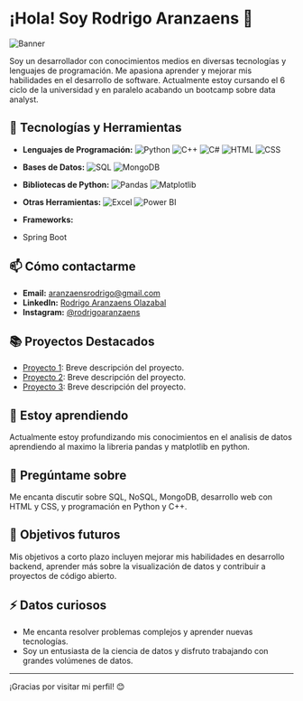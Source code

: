 # ¡Hola! Soy Rodrigo Aranzaens 👋

![Banner](https://static.vecteezy.com/system/resources/previews/009/233/542/non_2x/data-analysis-banner-web-icon-set-analytics-search-data-mining-data-filter-pie-chart-and-etc-illustration-concept-vector.jpg)

Soy un desarrollador con conocimientos medios en diversas tecnologías y lenguajes de programación. Me apasiona aprender y mejorar mis habilidades en el desarrollo de software. Actualmente estoy cursando el 6 ciclo de la universidad y en paralelo acabando un bootcamp sobre data analyst.

## 🔧 Tecnologías y Herramientas

- **Lenguajes de Programación:**
  ![Python](https://img.shields.io/badge/-Python-000?&logo=python)
  ![C++](https://img.shields.io/badge/-C++-00599C?&logo=c%2B%2B)
  ![C#](https://img.shields.io/badge/-C%23-239120?&logo=c-sharp)
  ![HTML](https://img.shields.io/badge/-HTML5-FF592B?&logo=html5)
  ![CSS](https://img.shields.io/badge/-CSS3-1572B6?&logo=css3)
  
- **Bases de Datos:**
  ![SQL](https://img.shields.io/badge/-SQL-000?&logo=sqlite)
  ![MongoDB](https://img.shields.io/badge/-MongoDB-6AF26C?&logo=mongodb)
  
- **Bibliotecas de Python:**
  ![Pandas](https://img.shields.io/badge/-Pandas-150458?&logo=pandas)
  ![Matplotlib](https://img.shields.io/badge/-Matplotlib-000?&logo=matplotlib)
  
- **Otras Herramientas:**
  ![Excel](https://img.shields.io/badge/-Excel-217346?&logo=microsoft-excel)
  ![Power BI](https://img.shields.io/badge/-Power%20BI-A6890C?&logo=power-bi)
- **Frameworks:**
- Spring Boot
  


## 📫 Cómo contactarme

- **Email:** [aranzaensrodrigo@gmail.com](mailto:aranzaensrodrigo@gmail.com)
- **LinkedIn:** [Rodrigo Aranzaens Olazabal](https://www.linkedin.com/in/rodrigo-aranzaens-olazabal-99048b224/)
- **Instagram:** [@rodrigoaranzaens](https://www.instagram.com/rodrigoaranzaens/)

## 📚 Proyectos Destacados

- [Proyecto 1](https://github.com/rodrigo-aranzaens/proyecto-1): Breve descripción del proyecto.
- [Proyecto 2](https://github.com/rodrigo-aranzaens/proyecto-2): Breve descripción del proyecto.
- [Proyecto 3](https://github.com/rodrigo-aranzaens/proyecto-3): Breve descripción del proyecto.

## 🌱 Estoy aprendiendo

Actualmente estoy profundizando mis conocimientos en el analisis de datos aprendiendo al maximo la libreria pandas y matplotlib en python.

## 💬 Pregúntame sobre

Me encanta discutir sobre SQL, NoSQL, MongoDB, desarrollo web con HTML y CSS, y programación en Python y C++.

## 🚀 Objetivos futuros

Mis objetivos a corto plazo incluyen mejorar mis habilidades en desarrollo backend, aprender más sobre la visualización de datos y contribuir a proyectos de código abierto.

## ⚡ Datos curiosos

- Me encanta resolver problemas complejos y aprender nuevas tecnologías.
- Soy un entusiasta de la ciencia de datos y disfruto trabajando con grandes volúmenes de datos.

---

¡Gracias por visitar mi perfil! 😊
